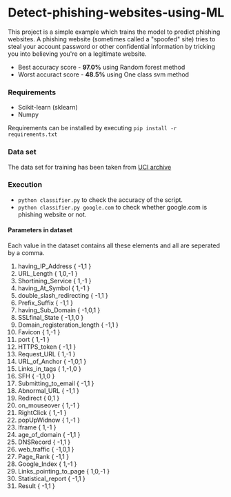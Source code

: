 # Detect-phishing-websites-using-ML

This project is a simple example which trains the model to predict phishing websites. A phishing website (sometimes called a "spoofed" site) tries to steal your account password or other confidential information by tricking you into believing you're on a legitimate website.
* Best accuracy score - **97.0%** using Random forest method
* Worst accuract score - **48.5%** using One class svm method

### Requirements
* Scikit-learn (sklearn)
* Numpy

Requirements can be installed by executing `pip install -r requirements.txt`

### Data set 
The data set for training has been taken from [UCI archive](https://archive.ics.uci.edu/ml/machine-learning-databases/00327/Training%20Dataset.arff)

### Execution
* `python classifier.py` to check the accuracy of the script.
* `python classifier.py google.com` to check whether google.com is phishing website or not.

#### Parameters in dataset
Each value in the dataset contains all these elements and all are seperated by a comma.
1. having_IP_Address  { -1,1 }
2. URL_Length   { 1,0,-1 }
3. Shortining_Service { 1,-1 }
4. having_At_Symbol   { 1,-1 }
5. double_slash_redirecting { -1,1 }
6. Prefix_Suffix  { -1,1 }
7. having_Sub_Domain  { -1,0,1 }
8. SSLfinal_State  { -1,1,0 }
9. Domain_registeration_length { -1,1 }
10. Favicon { 1,-1 }
11. port { 1,-1 }
12. HTTPS_token { -1,1 }
13. Request_URL  { 1,-1 }
14. URL_of_Anchor { -1,0,1 }
15. Links_in_tags { 1,-1,0 }
16. SFH  { -1,1,0 }
17. Submitting_to_email { -1,1 }
18. Abnormal_URL { -1,1 }
19. Redirect  { 0,1 }
20. on_mouseover  { 1,-1 }
21. RightClick  { 1,-1 }
22. popUpWidnow  { 1,-1 }
23. Iframe { 1,-1 }
24. age_of_domain  { -1,1 }
25. DNSRecord   { -1,1 }
26. web_traffic  { -1,0,1 }
27. Page_Rank { -1,1 }
28. Google_Index { 1,-1 }
29. Links_pointing_to_page { 1,0,-1 }
30. Statistical_report { -1,1 }
31. Result  { -1,1 }
